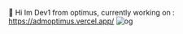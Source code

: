 👋 Hi Im Dev1 from optimus, currently working on : https://admoptimus.vercel.app/
![og](https://admoptimus.vercel.app/api/og)
